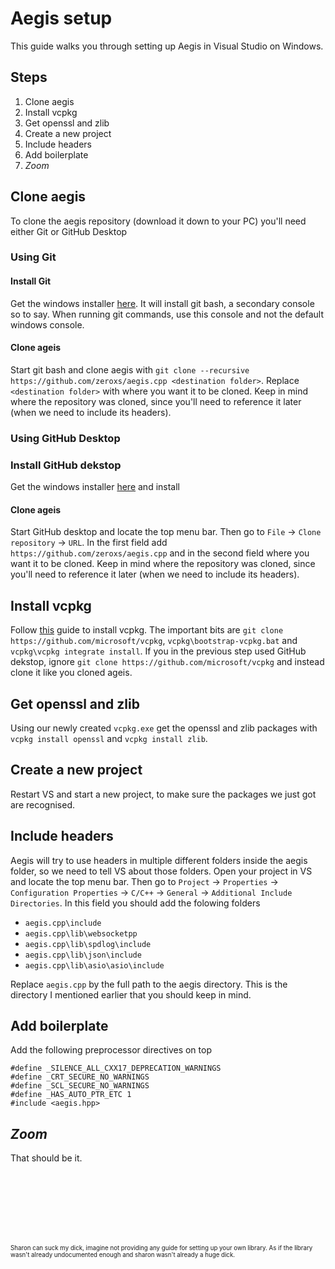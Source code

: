 # Aegis setup
This guide walks you through setting up Aegis in Visual Studio on Windows. 

## Steps
1. Clone aegis
2. Install vcpkg
3. Get openssl and zlib
4. Create a new project
5. Include headers
6. Add boilerplate
7. *Zoom*

## Clone aegis
To clone the aegis repository (download it down to your PC) you'll need either Git or GitHub Desktop

### Using Git

#### Install Git
Get the windows installer [here](https://gitforwindows.org/).
It will install git bash, a secondary console so to say. When running git commands, use this console and not the default windows console.

#### Clone ageis
Start git bash and clone aegis with `git clone --recursive https://github.com/zeroxs/aegis.cpp <destination folder>`.
Replace `<destination folder>` with where you want it to be cloned.
Keep in mind where the repository was cloned, since you'll need to reference it later (when we need to include its headers).

### Using GitHub Desktop

### Install GitHub dekstop
Get the windows installer [here](https://desktop.github.com/) and install

#### Clone ageis
Start GitHub desktop and locate the top menu bar. Then go to `File` -> `Clone repository` -> `URL`.
In the first field add `https://github.com/zeroxs/aegis.cpp` and in the second field where you want it to be cloned.
Keep in mind where the repository was cloned, since you'll need to reference it later (when we need to include its headers).

## Install vcpkg
Follow [this](https://github.com/microsoft/vcpkg#quick-start-windows) guide to install vcpkg.
The important bits are `git clone https://github.com/microsoft/vcpkg`, `vcpkg\bootstrap-vcpkg.bat` and `vcpkg\vcpkg integrate install`.
If you in the previous step used GitHub dekstop, ignore `git clone https://github.com/microsoft/vcpkg` and instead clone it like you cloned ageis.

## Get openssl and zlib
Using our newly created `vcpkg.exe` get the openssl and zlib packages with `vcpkg install openssl` and `vcpkg install zlib`.

## Create a new project
Restart VS and start a new project, to make sure the packages we just got are recognised.

## Include headers
Aegis will try to use headers in multiple different folders inside the aegis folder, so we need to tell VS about those folders.
Open your project in VS and locate the top menu bar. Then go to `Project` -> `Properties` -> `Configuration Properties` -> `C/C++` -> `General` -> `Additional Include Directories`.
In this field you should add the folowing folders
- `aegis.cpp\include`
- `aegis.cpp\lib\websocketpp`
- `aegis.cpp\lib\spdlog\include`
- `aegis.cpp\lib\json\include`
- `aegis.cpp\lib\asio\asio\include`

Replace `aegis.cpp` by the full path to the aegis directory. This is the directory I mentioned earlier that you should keep in mind.

## Add boilerplate
Add the following preprocessor directives on top
```
#define _SILENCE_ALL_CXX17_DEPRECATION_WARNINGS
#define _CRT_SECURE_NO_WARNINGS
#define _SCL_SECURE_NO_WARNINGS
#define _HAS_AUTO_PTR_ETC 1
#include <aegis.hpp>
```

## *Zoom*
That should be it.


<br/><br/><br/><br/><br/><br/>

<sup><sub>Sharon can suck my dick, imagine not providing any guide for setting up your own library.
As if the library wasn't already undocumented enough and sharon wasn't already a huge dick.</sub></sup>
